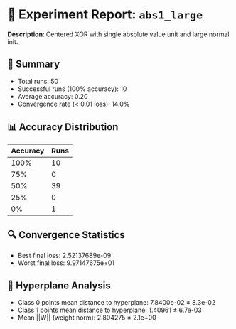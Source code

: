 # 🧪 Experiment Report: `abs1_large`

**Description**: Centered XOR with single absolute value unit and large normal init.

## 🎯 Summary
- Total runs: 50
- Successful runs (100% accuracy): 10
- Average accuracy: 0.20
- Convergence rate (< 0.01 loss): 14.0%

## 📊 Accuracy Distribution
| Accuracy | Runs |
|----------|------|
| 100% | 10 |
| 75% | 0 |
| 50% | 39 |
| 25% | 0 |
| 0% | 1 |

## 🔍 Convergence Statistics
- Best final loss: 2.52137689e-09
- Worst final loss: 9.97147675e+01

## 🧠 Hyperplane Analysis
- Class 0 points mean distance to hyperplane: 7.8400e-02 ± 8.3e-02
- Class 1 points mean distance to hyperplane: 1.40961 ± 6.7e-03
- Mean ||W|| (weight norm): 2.804275 ± 2.1e+00
